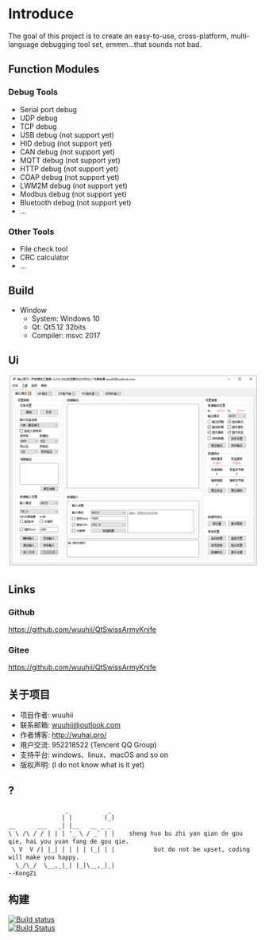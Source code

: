 # Introduce
The goal of this project is to create an easy-to-use, cross-platform, multi-language debugging tool set, emmm...that sounds not bad.

## Function Modules
### Debug Tools
+ Serial port debug
+ UDP debug
+ TCP debug
+ USB debug (not support yet)
+ HID debug (not support yet)
+ CAN debug (not support yet)
+ MQTT debug (not support yet)
+ HTTP debug (not support yet)
+ COAP debug (not support yet)
+ LWM2M debug (not support yet)
+ Modbus debug (not support yet)
+ Bluetooth debug (not support yet)
+ ...
### Other Tools
+ File check tool
+ CRC calculator
+ ...
## Build
+ Window
  + System: Windows 10
  + Qt: Qt5.12 32bits
  + Compiler: msvc 2017
## Ui
![先来一张图再说](MainWindow.png)
## Links
### Github
https://github.com/wuuhii/QtSwissArmyKnife
### Gitee
https://github.com/wuuhii/QtSwissArmyKnife
## 关于项目
+ 项目作者: wuuhii
+ 联系邮箱: wuuhii@outlook.com
+ 作者博客: http://wuhai.pro/
+ 用户交流: 952218522 (Tencent QQ Group)
+ 支持平台: windows、linux、macOS and so on
+ 版权声明: (I do not know what is it yet)
## ?
```
                _           _   
               | |         (_)
__      ___   _| |__   __ _ _     
\ \ /\ / / | | | '_ \ / _` | |    sheng huo bu zhi yan qian de gou qie, hai you yuan fang de gou qie.
 \ V  V /| |_| | | | | (_| | |           but do not be upset, coding will make you happy.
  \_/\_/  \__,_|_| |_|\__,_|_|                                                               --KongZi
```
## 构建
[![Build status](https://ci.appveyor.com/api/projects/status/k2jwlry8v57on061?svg=true)](https://ci.appveyor.com/project/wuuhii/qtswissarmyknife)  
[![Build Status](https://travis-ci.org/wuuhii/QtSwissArmyKnife.svg?branch=master)](https://travis-ci.org/wuuhii/QtSwissArmyKnife)
